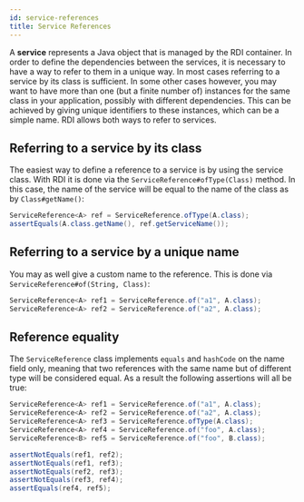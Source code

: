 ```yaml
---
id: service-references
title: Service References
---
```


A **service** represents a Java object that is managed by the RDI container. In order to define the dependencies between the services, it is necessary to have a way to refer to them in a unique way. In most cases referring to a service by its class is sufficient. In some other cases however, you may want to have more than one (but a finite number of) instances for the same class in your application, possibly with different dependencies. This can be achieved by giving unique identifiers to these instances, which can be a simple name. RDI allows both ways to refer to services.

## Referring to a service by its class

The easiest way to define a reference to a service is by using the service class. With RDI it is done via the `ServiceReference#ofType(Class)` method. In this case, the name of the service will be equal to the name of the class as by `Class#getName()`:

```java
ServiceReference<A> ref = ServiceReference.ofType(A.class);
assertEquals(A.class.getName(), ref.getServiceName());
```

## Referring to a service by a unique name

You may as well give a custom name to the reference. This is done via `ServiceReference#of(String, Class)`:

```java
ServiceReference<A> ref1 = ServiceReference.of("a1", A.class);
ServiceReference<A> ref2 = ServiceReference.of("a2", A.class);
```

## Reference equality

The `ServiceReference` class implements `equals` and `hashCode` on the name field only, meaning that two references with the same name but of different type will be considered equal. As a result the following assertions will all be true:

```java
ServiceReference<A> ref1 = ServiceReference.of("a1", A.class);
ServiceReference<A> ref2 = ServiceReference.of("a2", A.class);
ServiceReference<A> ref3 = ServiceReference.ofType(A.class);
ServiceReference<A> ref4 = ServiceReference.of("foo", A.class);
ServiceReference<B> ref5 = ServiceReference.of("foo", B.class);

assertNotEquals(ref1, ref2);
assertNotEquals(ref1, ref3);
assertNotEquals(ref2, ref3);
assertNotEquals(ref3, ref4);
assertEquals(ref4, ref5);
```
